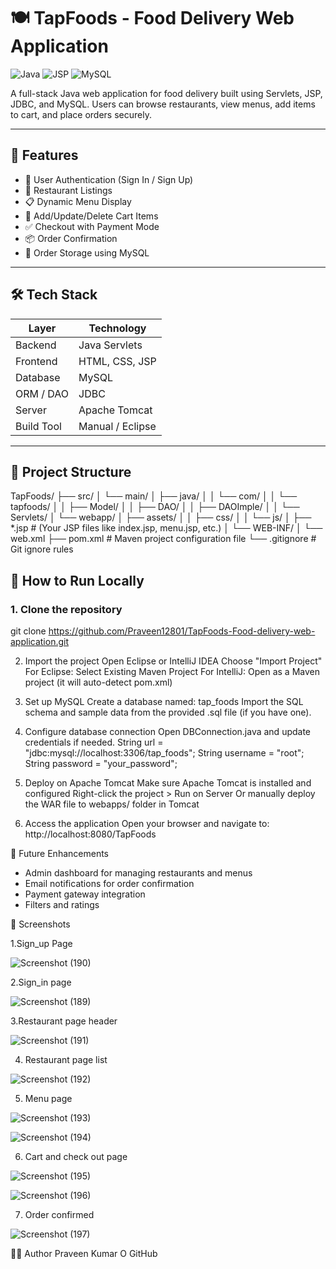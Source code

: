 # 🍽️ TapFoods - Food Delivery Web Application

![Java](https://img.shields.io/badge/Java-ED8B00?style=for-the-badge&logo=java&logoColor=white)
![JSP](https://img.shields.io/badge/JSP-007396?style=for-the-badge&logo=apachetomcat&logoColor=white)
![MySQL](https://img.shields.io/badge/MySQL-005C84?style=for-the-badge&logo=mysql&logoColor=white)

A full-stack Java web application for food delivery built using Servlets, JSP, JDBC, and MySQL. Users can browse restaurants, view menus, add items to cart, and place orders securely.

---

## 🚀 Features

- 🔐 User Authentication (Sign In / Sign Up)
- 🍴 Restaurant Listings
- 📋 Dynamic Menu Display
- 🛒 Add/Update/Delete Cart Items
- ✅ Checkout with Payment Mode
- 📦 Order Confirmation
- 🧾 Order Storage using MySQL

---

## 🛠️ Tech Stack

| Layer         | Technology         |
|---------------|--------------------|
| Backend       | Java Servlets      |
| Frontend      | HTML, CSS, JSP     |
| Database      | MySQL              |
| ORM / DAO     | JDBC               |
| Server        | Apache Tomcat      |
| Build Tool    | Manual / Eclipse   |

---

## 📂 Project Structure

TapFoods/
├── src/
│   └── main/
│       ├── java/
│       │   └── com/
│       │       └── tapfoods/
│       │           ├── Model/
│       │           ├── DAO/
│       │           ├── DAOImple/
│       │           └── Servlets/
│       └── webapp/
│           ├── assets/
│           │   ├── css/
│           │   └── js/
│           ├── *.jsp                 # (Your JSP files like index.jsp, menu.jsp, etc.)
│           └── WEB-INF/
│               └── web.xml
├── pom.xml                           # Maven project configuration file
└── .gitignore                        # Git ignore rules


## 🚀 How to Run Locally

### 1. Clone the repository
  git clone https://github.com/Praveen12801/TapFoods-Food-delivery-web-application.git

2. Import the project
  Open Eclipse or IntelliJ IDEA
  Choose "Import Project"
  For Eclipse: Select Existing Maven Project
  For IntelliJ: Open as a Maven project (it will auto-detect pom.xml)

3. Set up MySQL
  Create a database named: tap_foods
  Import the SQL schema and sample data from the provided .sql file (if you have one).

4. Configure database connection
  Open DBConnection.java and update credentials if needed.
  String url = "jdbc:mysql://localhost:3306/tap_foods";
  String username = "root";
  String password = "your_password";

5. Deploy on Apache Tomcat
  Make sure Apache Tomcat is installed and configured
  Right-click the project > Run on Server
  Or manually deploy the WAR file to webapps/ folder in Tomcat

6. Access the application
  Open your browser and navigate to:
  http://localhost:8080/TapFoods


🔐 Future Enhancements
- Admin dashboard for managing restaurants and menus
- Email notifications for order confirmation
- Payment gateway integration
- Filters and ratings


📸 Screenshots

1.Sign_up Page

![Screenshot (190)](https://github.com/user-attachments/assets/a6b85f57-3c7b-4c67-9f12-f1315f434f40)

2.Sign_in page

![Screenshot (189)](https://github.com/user-attachments/assets/d196428a-4f9b-498c-b290-e08a2a0da52b)

3.Restaurant page header

![Screenshot (191)](https://github.com/user-attachments/assets/de08b566-0959-4389-be72-fd0cb4ebd53f)

4. Restaurant page list
   
![Screenshot (192)](https://github.com/user-attachments/assets/eb9aabee-c50f-49fb-afa2-857282aa99dd)

5. Menu page

![Screenshot (193)](https://github.com/user-attachments/assets/698ff858-f054-4ab0-ab6a-0e750b01c2ab)

![Screenshot (194)](https://github.com/user-attachments/assets/4f597659-9bf2-4477-b445-500f40c72311)

6. Cart and check out page

![Screenshot (195)](https://github.com/user-attachments/assets/c1e5ba6a-d6db-4d21-9f72-5754638f3906)

![Screenshot (196)](https://github.com/user-attachments/assets/3302099f-13d3-4ac4-a658-b8653edf921e)

7. Order confirmed
   
![Screenshot (197)](https://github.com/user-attachments/assets/bb6565d6-e10c-4fc6-8d47-67c0956240b2)


🙋‍♂️ Author
Praveen Kumar O
GitHub

